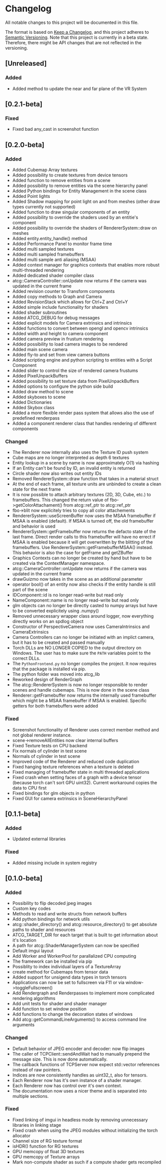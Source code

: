 # Changelog

All notable changes to this project will be documented in this file.

The format is based on [Keep a Changelog](https://keepachangelog.com/en/1.1.0/),
and this project adheres to [Semantic Versioning](https://semver.org/spec/v2.0.0.html). Note that this project is currently in a beta state. Therefore, there might be API changes that are not reflected in the versioning.

## [Unreleased]

### Added

- Added method to update the near and far plane of the VR System

## [0.2.1-beta]

### Fixed
- Fixed bad any_cast in screenshot function

## [0.2.0-beta]

### Added

- Added Cubemap Array textures
- Added possibility to create textures from device tensors
- Added function to remove entities from a scene
- Added possibility to remove entities via the scene hierarchy panel
- Added Python bindings for Entity Management in the scene class
- Added Point lights
- Added Shadow mapping for point light on and from meshes (other draw types currently not supported)
- Added function to draw singular components of an entity
- Added possibility to override the shaders used by an entitie's component
- Added possibility to override the shaders of RendererSystem::draw on meshes
- Added entity.entity_handle() method
- Added Performance Panel to monitor frame time
- Added multi sampled textures
- Added multi sampled framebuffers
- Added multi sample anti aliasing (MSAA)
- Added context manager for graphics contexts that enables more robust multi-threaded rendering
- Added dedicated shader compiler class
- atcg::CameraController::onUpdate now returns if the camera was updated in the current frame
- Added revision counter to Transform components
- Added copy methods to Graph and Camera
- Added RevisionStack which allows for Ctrl+Z and Ctrl+Y
- Added simple include functionality for shaders
- Added shader subroutines
- Added ATCG_DEBUG for debug messages
- Added explicit models for Camera extrinsics and intrinsics
- Added functions to convert between opengl and opencv intrinsics
- Added width and height to camera component
- Added camera preview in frustum rendering
- Added possibility to load camera images to be rendered
- Added main scene camera
- Added fly-to and set from view camera buttons
- Added scripting engine and python scripting to entities with a Script Component
- Added slider to control the size of rendered camera frustums
- Added PixelUnpackBuffers
- Added possibility to set texture data from PixelUnpackBuffers
- Added options to configure the python side build
- Added draw method to scene
- Added skyboxes to scene
- Added Dictionaries
- Added Skybox class
- Added a more flexible render pass system that allows also the use of predefined renderpass
- Added a component renderer class that handles rendering of different components

### Changed

- The Renderer now internally also uses the Texture ID push system
- Cube maps are no longer interpreted as depth 6 textures
- Entity lookup in a scene by name is now approximately O(1) via hashing
- If an Entity can't be found by ID, an invalid entity is returned
- Circle shader now also writes out entity IDs
- Removed RendererSystem::draw function that takes in a material struct
- At the end of each frame, all texture units are unbinded to create a clean state for the next frame
- It is now possible to attach arbitrary textures (2D, 3D, Cube, etc.) to framebuffers. This changed the return value of fbo->getColorAttachament() from atcg::ref_ptr<Texture2D> to atcg::ref_ptr<Texture>
- fbo->blit now explicitely tries to copy all color attachements
- RendererSystem::useScreenBuffer now uses the MSAA framebuffer if MSAA is enabled (default). If MSAA is turned off, the old framebuffer and behavior is used
- RendererSystem::getFramebuffer now returns the defacto state of the last frame. Direct render calls to this framebuffer will have no errect if MSAA is enabled because it will get overwritten by the blitting of the framebuffers. Use RendererSystem::getFramebufferMSAA() instead. This behavior is also the case for getFrame and getZBuffer
- Graphics Contexts can no longer be created by hand but have to be created via the ContextManager namespace.
- atcg::CameraController::onUpdate now returns if the camera was updated in the current frame
- drawGuizmo now takes in the scene as an additional parameter
- operator bool() of an entity now also checks if the entity handle is still part of the scene
- IDComponent::id is no longer read-write but read only
- NameComponent::name is no longer read-write but read only
- glm objects can no longer be directly casted to numpy arrays but have to be converted explicitely using .numpy()
- Removed unnecessary wrapper class around logger, now everything directly works on an spdlog object
- Constructor of PerspectiveCamera now uses CameraIntrinsics and CameraExtrinsics
- Camera Controllers can no longer be initiated with an implict camera, but it has to be created and passed manually
- Torch DLLs are NO LONGER COPIED to the output directory on Windows. The user has to make sure the `PATH` variables point to the correct DLLs.
- The `PythonFrontend.py` no longer compiles the project. It now requires that the package is installed via pip.
- The python folder was moved into atcg_lib
- Reworked design of RenderGraph
- The atcg::RendererSystem is now no longer responsible to render scenes and handle cubemaps. This is now done in the scene class
- Renderer::getFramebuffer now returns the internally used framebuffer which might be a MSAA framebuffer if MSAA is enabled. Specific getters for both framebuffers were added

### Fixed

- Screenshot functionality of Renderer uses correct member method and not global renderer instance.
- scene->removeAllEntities now clear internal buffers
- Fixed Texture tests on CPU backend
- Fix normals of cylinder in test scene
- Normals of cylinder in test scene
- Improved code of the Renderer and reduced code duplication
- Fixed hanging texture references when a texture is deleted
- Fixed managing of framebuffer state in multi threaded applications
- Fixed crash when setting faces of a graph with a device tensor (because torch can't sort GPU uint32). Current workaround copies the data to CPU first
- Fixed bindings for glm objects in python
- Fixed GUI for camera extrinsics in SceneHierarchyPanel

## [0.1.1-beta]

### Added

- Updated external libraries

### Fixed

- Added missing include in system registry

## [0.1.0-beta]

### Added

- Possibility to flip decoded jpeg images
- Custom key codes
- Methods to read and write structs from network buffers
- Add python bindings for network utils
- atcg::shader_directory() and atcg::resource_directory() to get absolute paths to shader and resources
- ATCG_TARGET_DIR for each target that is built to get information about it's location
- A path for atcg::ShaderManagerSystem can now be specified
- Default imgui layout
- Add Worker and WorkerPool for parallalized CPU computing
- The framework can be installed via pip
- Possiblity to index individual layers of a TextureArray
- create method for Cubemaps from tensor data
- Added support for unsigend data types in torch tensors
- Applications can now be set to fullscreen via F11 or via window->toggleFullscreen()
- Add Rendergraph and Renderpasses to implement more complicated rendering algorithms
- Add unit tests for shader and shader manager
- Add function to set window position
- Add functions to change the decoration states of windows
- Add atcg::getCommandLineArguments() to access command line arguments

### Changed

- Default behavior of JPEG encoder and decoder: now flip images
- The caller of TCPClient::sendAndWait had to manually prepend the message size. This is now done automatically.
- The callback functions of TCPServer now expect std::vector references instead of raw pointers.
- Indices are now consistently handles as uint32_t, also for tensors.
- Each Renderer now has it's own instance of a shader manager.
- Each Renderer now has control over it's own context.
- The documentation now uses a nicer theme and is separated into multiple sections.

### Fixed

- Fixed linking of imgui in headless mode by removing unnecessary libraries in linking stage
- Fixed crash when using the JPEG modules without initializing the torch allocator
- Channel size of RG texture format
- isHDR() function for RG textures
- GPU memcopy of float 3D textures
- GPU memcopy of Texture arrays
- Mark non-compute shader as such if a compute shader gets recompiled
